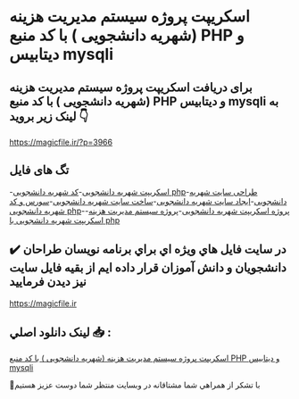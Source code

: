 # اسکریپت پروژه سیستم مدیریت هزینه (شهریه دانشجویی ) با کد منبع PHP و دیتابیس mysqli

## برای دریافت اسکریپت پروژه سیستم مدیریت هزینه (شهریه دانشجویی ) با کد منبع PHP و دیتابیس mysqli به لینک زیر بروید 👇

https://magicfile.ir/?p=3966

## تگ های فایل

-[اسکریپت شهریه دانشجویی](https://magicfile.ir/product/%d8%a7%d8%b3%da%a9%d8%b1%db%8c%d9%be%d8%aa-%d9%be%d8%b1%d9%88%da%98%d9%87-%d8%b3%db%8c%d8%b3%d8%aa%d9%85-%d9%85%d8%af%db%8c%d8%b1%db%8c%d8%aa-%d9%87%d8%b2%db%8c%d9%86%d9%87-%d8%b4%d9%87%d8%b1%db%8c%d9%87-%d8%af%d8%a7%d9%86%d8%b4%d8%ac%d9%88%db%8c%db%8c-php-mysqli/)-[کد شهریه دانشجویی php](https://magicfile.ir/product/%d8%a7%d8%b3%da%a9%d8%b1%db%8c%d9%be%d8%aa-%d9%be%d8%b1%d9%88%da%98%d9%87-%d8%b3%db%8c%d8%b3%d8%aa%d9%85-%d9%85%d8%af%db%8c%d8%b1%db%8c%d8%aa-%d9%87%d8%b2%db%8c%d9%86%d9%87-%d8%b4%d9%87%d8%b1%db%8c%d9%87-%d8%af%d8%a7%d9%86%d8%b4%d8%ac%d9%88%db%8c%db%8c-php-mysqli/)-[طراحی سایت شهریه دانشجویی](https://magicfile.ir/product/%d8%a7%d8%b3%da%a9%d8%b1%db%8c%d9%be%d8%aa-%d9%be%d8%b1%d9%88%da%98%d9%87-%d8%b3%db%8c%d8%b3%d8%aa%d9%85-%d9%85%d8%af%db%8c%d8%b1%db%8c%d8%aa-%d9%87%d8%b2%db%8c%d9%86%d9%87-%d8%b4%d9%87%d8%b1%db%8c%d9%87-%d8%af%d8%a7%d9%86%d8%b4%d8%ac%d9%88%db%8c%db%8c-php-mysqli/)-[ایجاد سایت شهریه دانشجویی](https://magicfile.ir/product/%d8%a7%d8%b3%da%a9%d8%b1%db%8c%d9%be%d8%aa-%d9%be%d8%b1%d9%88%da%98%d9%87-%d8%b3%db%8c%d8%b3%d8%aa%d9%85-%d9%85%d8%af%db%8c%d8%b1%db%8c%d8%aa-%d9%87%d8%b2%db%8c%d9%86%d9%87-%d8%b4%d9%87%d8%b1%db%8c%d9%87-%d8%af%d8%a7%d9%86%d8%b4%d8%ac%d9%88%db%8c%db%8c-php-mysqli/)-[ساخت سایت شهریه دانشجویی](https://magicfile.ir/product/%d8%a7%d8%b3%da%a9%d8%b1%db%8c%d9%be%d8%aa-%d9%be%d8%b1%d9%88%da%98%d9%87-%d8%b3%db%8c%d8%b3%d8%aa%d9%85-%d9%85%d8%af%db%8c%d8%b1%db%8c%d8%aa-%d9%87%d8%b2%db%8c%d9%86%d9%87-%d8%b4%d9%87%d8%b1%db%8c%d9%87-%d8%af%d8%a7%d9%86%d8%b4%d8%ac%d9%88%db%8c%db%8c-php-mysqli/)-[سورس و کد شهریه دانشجویی php](https://magicfile.ir/product/%d8%a7%d8%b3%da%a9%d8%b1%db%8c%d9%be%d8%aa-%d9%be%d8%b1%d9%88%da%98%d9%87-%d8%b3%db%8c%d8%b3%d8%aa%d9%85-%d9%85%d8%af%db%8c%d8%b1%db%8c%d8%aa-%d9%87%d8%b2%db%8c%d9%86%d9%87-%d8%b4%d9%87%d8%b1%db%8c%d9%87-%d8%af%d8%a7%d9%86%d8%b4%d8%ac%d9%88%db%8c%db%8c-php-mysqli/)-[پروژه اسکریپت شهریه دانشجویی](https://magicfile.ir/product/%d8%a7%d8%b3%da%a9%d8%b1%db%8c%d9%be%d8%aa-%d9%be%d8%b1%d9%88%da%98%d9%87-%d8%b3%db%8c%d8%b3%d8%aa%d9%85-%d9%85%d8%af%db%8c%d8%b1%db%8c%d8%aa-%d9%87%d8%b2%db%8c%d9%86%d9%87-%d8%b4%d9%87%d8%b1%db%8c%d9%87-%d8%af%d8%a7%d9%86%d8%b4%d8%ac%d9%88%db%8c%db%8c-php-mysqli/)-[پروژه سیستم مدیریت هزینه](https://magicfile.ir/product/%d8%a7%d8%b3%da%a9%d8%b1%db%8c%d9%be%d8%aa-%d9%be%d8%b1%d9%88%da%98%d9%87-%d8%b3%db%8c%d8%b3%d8%aa%d9%85-%d9%85%d8%af%db%8c%d8%b1%db%8c%d8%aa-%d9%87%d8%b2%db%8c%d9%86%d9%87-%d8%b4%d9%87%d8%b1%db%8c%d9%87-%d8%af%d8%a7%d9%86%d8%b4%d8%ac%d9%88%db%8c%db%8c-php-mysqli/)-[اسکریپت شهریه دانشجویی با php](https://magicfile.ir/product/%d8%a7%d8%b3%da%a9%d8%b1%db%8c%d9%be%d8%aa-%d9%be%d8%b1%d9%88%da%98%d9%87-%d8%b3%db%8c%d8%b3%d8%aa%d9%85-%d9%85%d8%af%db%8c%d8%b1%db%8c%d8%aa-%d9%87%d8%b2%db%8c%d9%86%d9%87-%d8%b4%d9%87%d8%b1%db%8c%d9%87-%d8%af%d8%a7%d9%86%d8%b4%d8%ac%d9%88%db%8c%db%8c-php-mysqli/)

## ✔️ در سايت فايل هاي ويژه اي براي برنامه نويسان طراحان دانشجويان و دانش آموزان قرار داده ايم از بقيه فايل سايت نيز ديدن فرماييد

https://magicfile.ir


## لينک دانلود اصلي 📥 :

[اسکریپت پروژه سیستم مدیریت هزینه (شهریه دانشجویی ) با کد منبع PHP و دیتابیس mysqli](https://magicfile.ir/product/%d8%a7%d8%b3%da%a9%d8%b1%db%8c%d9%be%d8%aa-%d9%be%d8%b1%d9%88%da%98%d9%87-%d8%b3%db%8c%d8%b3%d8%aa%d9%85-%d9%85%d8%af%db%8c%d8%b1%db%8c%d8%aa-%d9%87%d8%b2%db%8c%d9%86%d9%87-%d8%b4%d9%87%d8%b1%db%8c%d9%87-%d8%af%d8%a7%d9%86%d8%b4%d8%ac%d9%88%db%8c%db%8c-php-mysqli/) 


🙏با تشکر از همراهي شما مشتاقانه در وبسایت منتظر شما دوست عزیز هستیم

